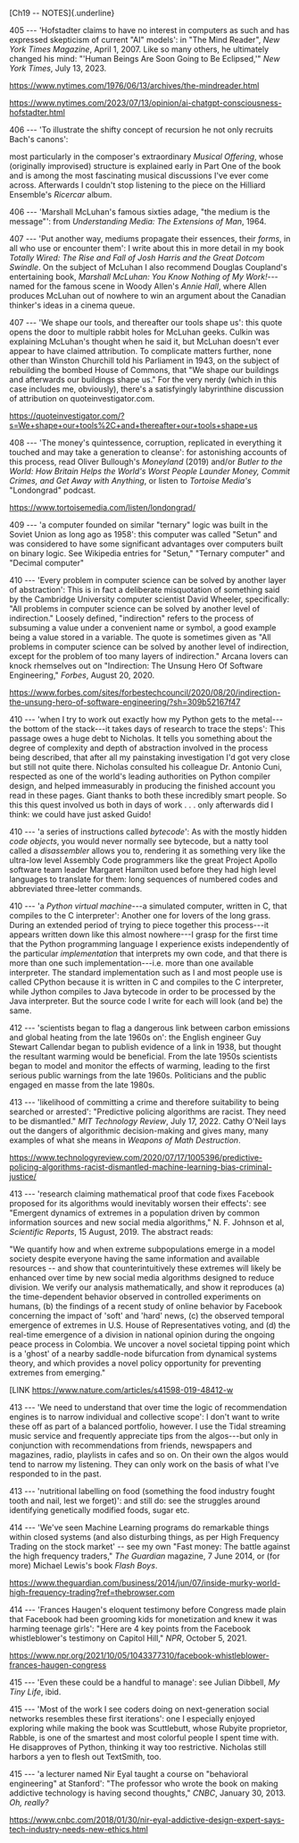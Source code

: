 [Ch19 -- NOTES]{.underline}

405 --- 'Hofstadter claims to have no interest in computers as such and
has expressed skepticism of current "AI" models': in "The Mind Reader",
*New York Times Magazine*, April 1, 2007. Like so many others, he
ultimately changed his mind: "'Human Beings Are Soon Going to Be
Eclipsed,'" *New York Times*, July 13, 2023.

<https://www.nytimes.com/1976/06/13/archives/the-mindreader.html>

<https://www.nytimes.com/2023/07/13/opinion/ai-chatgpt-consciousness-hofstadter.html>

406 --- 'To illustrate the shifty concept of recursion he not only
recruits Bach's canons':

most particularly in the composer's extraordinary *Musical Offering*,
whose (originally improvised) structure is explained early in Part One
of the book and is among the most fascinating musical discussions I've
ever come across. Afterwards I couldn't stop listening to the piece on
the Hilliard Ensemble's *Ricercar* album.

406 --- 'Marshall McLuhan's famous sixties adage, "the medium is the
message"': from *Understanding Media: The Extensions of Man*, 1964.

407 --- 'Put another way, mediums propagate their essences, their
*forms*, in all who use or encounter them': I write about this in more
detail in my book *Totally Wired: The Rise and Fall of Josh Harris and
the Great Dotcom Swindle*. On the subject of McLuhan I also recommend
Douglas Coupland's entertaining book, *Marshall McLuhan: You Know
Nothing of My Work!*---named for the famous scene in Woody Allen's
*Annie Hall*, where Allen produces McLuhan out of nowhere to win an
argument about the Canadian thinker's ideas in a cinema queue.

407 --- 'We shape our tools, and thereafter our tools shape us': this
quote opens the door to multiple rabbit holes for McLuhan geeks. Culkin
was explaining McLuhan's thought when he said it, but McLuhan doesn't
ever appear to have claimed attribution. To complicate matters further,
none other than Winston Churchill told his Parliament in 1943, on the
subject of rebuilding the bombed House of Commons, that "We shape our
buildings and afterwards our buildings shape us." For the very nerdy
(which in this case includes me, obviously), there's a satisfyingly
labyrinthine discussion of attribution on quoteinvestigator.com.

<https://quoteinvestigator.com/?s=We+shape+our+tools%2C+and+thereafter+our+tools+shape+us>

408 --- 'The money's quintessence, corruption, replicated in everything
it touched and may take a generation to cleanse': for astonishing
accounts of this process, read Oliver Bullough's *Moneyland* (2019)
and/or *Butler to the World: How Britain Helps the World\'s Worst People
Launder Money, Commit Crimes, and Get Away with Anything*, or listen to
*Tortoise Media's* "Londongrad" podcast.

<https://www.tortoisemedia.com/listen/londongrad/>

409 --- 'a computer founded on similar "ternary" logic was built in the
Soviet Union as long ago as 1958': this computer was called "Setun" and
was considered to have some significant advantages over computers built
on binary logic. See Wikipedia entries for "Setun," "Ternary computer"
and "Decimal computer"

410 --- 'Every problem in computer science can be solved by another
layer of abstraction': This is in fact a deliberate misquotation of
something said by the Cambridge University computer scientist David
Wheeler, specifically: "All problems in computer science can be solved
by another level of indirection.\" Loosely defined, "indirection" refers
to the process of subsuming a value under a convenient name or symbol, a
good example being a value stored in a variable. The quote is sometimes
given as "All problems in computer science can be solved by another
level of indirection, except for the problem of too many layers of
indirection.\" Arcana lovers can knock rhemselves out on "Indirection:
The Unsung Hero Of Software Engineering," *Forbes*, August 20, 2020.

<https://www.forbes.com/sites/forbestechcouncil/2020/08/20/indirection-the-unsung-hero-of-software-engineering/?sh=309b52167f47>

410 --- 'when I try to work out exactly how my Python gets to the
metal---the bottom of the stack---it takes days of research to trace the
steps': This passage owes a huge debt to Nicholas. It tells you
something about the degree of complexity and depth of abstraction
involved in the process being described, that after all my painstaking
investigation I'd got very close but still not quite there. Nicholas
consulted his colleague Dr. Antonio Cuni, respected as one of the
world's leading authorities on Python compiler design, and helped
immeasurably in producing the finished account you read in these pages.
Giant thanks to both these incredibly smart people. So this this quest
involved us both in days of work . . . only afterwards did I think: we
could have just asked Guido!

410 --- 'a series of instructions called *bytecode*': As with the mostly
hidden *code objects*, you would never normally see bytecode, but a
natty tool called a *disassembler* allows you to, rendering it as
something very like the ultra-low level Assembly Code programmers like
the great Project Apollo software team leader Margaret Hamilton used
before they had high level languages to translate for them: long
sequences of numbered codes and abbreviated three-letter commands.

410 --- 'a *Python virtual machine*---a simulated computer, written in
C, that compiles to the C interpreter': Another one for lovers of the
long grass. During an extended period of trying to piece together this
process---it appears written down like this almost nowhere---I grasp for
the first time that the Python programming language I experience exists
independently of the particular *implementation* that interprets my own
code, and that there is more than one such implementation---i.e. more
than one available interpreter. The standard implementation such as I
and most people use is called CPython because it is written in C and
compiles to the C interpreter, while Jython compiles to Java bytecode in
order to be processed by the Java interpreter. But the source code I
write for each will look (and be) the same.

412 --- 'scientists began to flag a dangerous link between carbon
emissions and global heating from the late 1960s on': the English
engineer Guy Stewart Callendar began to publish evidence of a link in
1938, but thought the resultant warming would be beneficial. From the
late 1950s scientists began to model and monitor the effects of warming,
leading to the first serious public warnings from the late 1960s.
Politicians and the public engaged en masse from the late 1980s.

413 --- 'likelihood of committing a crime and therefore suitability to
being searched or arrested': "Predictive policing algorithms are racist.
They need to be dismantled." *MIT Technology Review*, July 17, 2022.
Cathy O'Neil lays out the dangers of algorithmic decision-making and
gives many, many examples of what she means in *Weapons of Math
Destruction*.

<https://www.technologyreview.com/2020/07/17/1005396/predictive-policing-algorithms-racist-dismantled-machine-learning-bias-criminal-justice/>

413 --- 'research claiming mathematical proof that code fixes Facebook
proposed for its algorithms would inevitably worsen their effects': see
"Emergent dynamics of extremes in a population driven by common
information sources and new social media algorithms," N. F. Johnson et
al, *Scientific Reports*, 15 August, 2019. The abstract reads:

\"We quantify how and when extreme subpopulations emerge in a model
society despite everyone having the same information and available
resources -- and show that counterintuitively these extremes will likely
be enhanced over time by new social media algorithms designed to reduce
division. We verify our analysis mathematically, and show it reproduces
(a) the time-dependent behavior observed in controlled experiments on
humans, (b) the findings of a recent study of online behavior by
Facebook concerning the impact of 'soft' and 'hard' news, (c) the
observed temporal emergence of extremes in U.S. House of Representatives
voting, and (d) the real-time emergence of a division in national
opinion during the ongoing peace process in Colombia. We uncover a novel
societal tipping point which is a 'ghost' of a nearby saddle-node
bifurcation from dynamical systems theory, and which provides a novel
policy opportunity for preventing extremes from emerging.\"

\[LINK <https://www.nature.com/articles/s41598-019-48412-w>

413 --- 'We need to understand that over time the logic of
recommendation engines is to narrow individual and collective scope': I
don't want to write these off as part of a balanced portfolio, however.
I use the Tidal streaming music service and frequently appreciate tips
from the algos---but only in conjunction with recommendations from
friends, newspapers and magazines, radio, playlists in cafes and so on.
On their own the algos would tend to narrow my listening. They can only
work on the basis of what I've responded to in the past.

413 --- 'nutritional labelling on food (something the food industry
fought tooth and nail, lest we forget)': and still do: see the struggles
around identifying genetically modified foods, sugar etc.

414 --- 'We've seen Machine Learning programs do remarkable things
within closed systems (and also disturbing things, as per High Frequency
Trading on the stock market' -- see my own "Fast money: The battle
against the high frequency traders," *The Guardian* magazine, 7 June
2014, or (for more) Michael Lewis's book *Flash Boys*.

<https://www.theguardian.com/business/2014/jun/07/inside-murky-world-high-frequency-trading?ref=thebrowser.com>

414 --- 'Frances Haugen's eloquent testimony before Congress made plain
that Facebook had been grooming kids for monetization and knew it was
harming teenage girls': "Here are 4 key points from the Facebook
whistleblower\'s testimony on Capitol Hill," *NPR*, October 5, 2021.

<https://www.npr.org/2021/10/05/1043377310/facebook-whistleblower-frances-haugen-congress>

415 --- 'Even these could be a handful to manage': see Julian Dibbell,
*My Tiny Life*, ibid.

415 --- 'Most of the work I see coders doing on next-generation social
networks resembles these first iterations': one I especially enjoyed
exploring while making the book was Scuttlebutt, whose Rubyite
proprietor, Rabble, is one of the smartest and most colorful people I
spent time with. He disapproves of Python, thinking it way too
restrictive. Nicholas still harbors a yen to flesh out TextSmith, too.

415 --- 'a lecturer named Nir Eyal taught a course on "behavioral
engineering" at Stanford': "The professor who wrote the book on making
addictive technology is having second thoughts," *CNBC*, January 30,
2013. *Oh, really?*

<https://www.cnbc.com/2018/01/30/nir-eyal-addictive-design-expert-says-tech-industry-needs-new-ethics.html>
